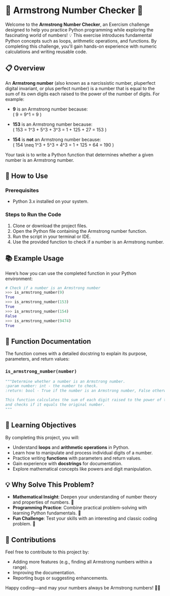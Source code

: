 # 🔢 Armstrong Number Checker 🧮

Welcome to the **Armstrong Number Checker**, an Exercism challenge designed to help you practice Python programming while exploring the fascinating world of numbers! 💡 This exercise introduces fundamental Python concepts such as loops, arithmetic operations, and functions. By completing this challenge, you'll gain hands-on experience with numeric calculations and writing reusable code.



## 📋 Overview

An **Armstrong number** (also known as a narcissistic number, pluperfect digital invariant, or plus perfect number) is a number that is equal to the sum of its own digits each raised to the power of the number of digits. For example:

- **9** is an Armstrong number because:  
  \( 9 = 9^1 = 9 \)

- **153** is an Armstrong number because:  
  \( 153 = 1^3 + 5^3 + 3^3 = 1 + 125 + 27 = 153 \)

- **154** is **not** an Armstrong number because:  
  \( 154 \neq 1^3 + 5^3 + 4^3 = 1 + 125 + 64 = 190 \)

Your task is to write a Python function that determines whether a given number is an Armstrong number.


## 🚀 How to Use

### Prerequisites
- Python 3.x installed on your system.

### Steps to Run the Code
1. Clone or download the project files.
2. Open the Python file containing the Armstrong number function.
3. Run the script in your terminal or IDE.
4. Use the provided function to check if a number is an Armstrong number.


## 📚 Example Usage

Here’s how you can use the completed function in your Python environment:

```python
# Check if a number is an Armstrong number
>>> is_armstrong_number(9)
True
>>> is_armstrong_number(153)
True
>>> is_armstrong_number(154)
False
>>> is_armstrong_number(9474)
True
```



## 🔧 Function Documentation

The function comes with a detailed docstring to explain its purpose, parameters, and return values:

### `is_armstrong_number(number)`
```python
"""Determine whether a number is an Armstrong number.
:param number: int - the number to check.
:return: bool - True if the number is an Armstrong number, False otherwise.

This function calculates the sum of each digit raised to the power of the number of digits
and checks if it equals the original number.
"""
```



## 🎯 Learning Objectives

By completing this project, you will:

- Understand **loops** and **arithmetic operations** in Python.
- Learn how to manipulate and process individual digits of a number.
- Practice writing **functions** with parameters and return values.
- Gain experience with **docstrings** for documentation.
- Explore mathematical concepts like powers and digit manipulation.



## 💡 Why Solve This Problem?

- **Mathematical Insight**: Deepen your understanding of number theory and properties of numbers. 🧠  
- **Programming Practice**: Combine practical problem-solving with learning Python fundamentals. 🌟  
- **Fun Challenge**: Test your skills with an interesting and classic coding problem. 🎉  



## 🤝 Contributions

Feel free to contribute to this project by:
- Adding more features (e.g., finding all Armstrong numbers within a range).
- Improving the documentation.
- Reporting bugs or suggesting enhancements.



Happy coding—and may your numbers always be Armstrong numbers! 🔢✨